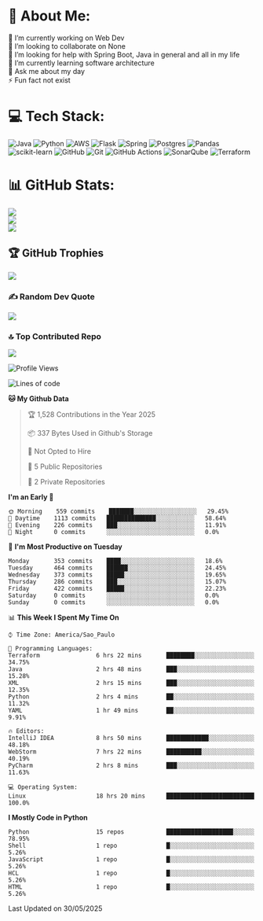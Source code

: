 # 💫 About Me:
🔭 I’m currently working on Web Dev<br>👯 I’m looking to collaborate on None<br>🤝 I’m looking for help with Spring Boot, Java in general and all in my life<br>🌱 I’m currently learning software architecture<br>💬 Ask me about my day<br>⚡ Fun fact not exist


# 💻 Tech Stack:
![Java](https://img.shields.io/badge/java-%23ED8B00.svg?style=for-the-badge&logo=openjdk&logoColor=white) ![Python](https://img.shields.io/badge/python-3670A0?style=for-the-badge&logo=python&logoColor=ffdd54) ![AWS](https://img.shields.io/badge/AWS-%23FF9900.svg?style=for-the-badge&logo=amazon-aws&logoColor=white) ![Flask](https://img.shields.io/badge/flask-%23000.svg?style=for-the-badge&logo=flask&logoColor=white) ![Spring](https://img.shields.io/badge/spring-%236DB33F.svg?style=for-the-badge&logo=spring&logoColor=white) ![Postgres](https://img.shields.io/badge/postgres-%23316192.svg?style=for-the-badge&logo=postgresql&logoColor=white) ![Pandas](https://img.shields.io/badge/pandas-%23150458.svg?style=for-the-badge&logo=pandas&logoColor=white) ![scikit-learn](https://img.shields.io/badge/scikit--learn-%23F7931E.svg?style=for-the-badge&logo=scikit-learn&logoColor=white) ![GitHub](https://img.shields.io/badge/github-%23121011.svg?style=for-the-badge&logo=github&logoColor=white) ![Git](https://img.shields.io/badge/git-%23F05033.svg?style=for-the-badge&logo=git&logoColor=white) ![GitHub Actions](https://img.shields.io/badge/github%20actions-%232671E5.svg?style=for-the-badge&logo=githubactions&logoColor=white) ![SonarQube](https://img.shields.io/badge/SonarQube-black?style=for-the-badge&logo=sonarqube&logoColor=4E9BCD) ![Terraform](https://img.shields.io/badge/terraform-%235835CC.svg?style=for-the-badge&logo=terraform&logoColor=white)
# 📊 GitHub Stats:
![](https://github-readme-stats.vercel.app/api?username=rodrigosfelix&theme=dark&hide_border=false&include_all_commits=true&count_private=true)<br/>
![](https://github-readme-streak-stats.herokuapp.com/?user=rodrigosfelix&theme=dark&hide_border=false)<br/>
![](https://github-readme-stats.vercel.app/api/top-langs/?username=rodrigosfelix&theme=dark&hide_border=false&include_all_commits=true&count_private=true&layout=compact)

## 🏆 GitHub Trophies
![](https://github-profile-trophy.vercel.app/?username=rodrigosfelix&theme=radical&no-frame=false&no-bg=false&margin-w=4)

### ✍️ Random Dev Quote
![](https://quotes-github-readme.vercel.app/api?type=horizontal&theme=radical)

### 🔝 Top Contributed Repo
![](https://github-contributor-stats.vercel.app/api?username=rodrigosfelix&limit=5&theme=dark&combine_all_yearly_contributions=true)

<!-- Proudly created with GPRM ( https://gprm.itsvg.in ) -->


<!--START_SECTION:waka-->
![Profile Views](http://img.shields.io/badge/Profile%20Views-0-blue)

![Lines of code](https://img.shields.io/badge/From%20Hello%20World%20I%27ve%20Written-50306%20lines%20of%20code-blue)

**🐱 My Github Data** 

> 🏆 1,528 Contributions in the Year 2025
 > 
> 📦 337 Bytes Used in Github's Storage 
 > 
> 🚫 Not Opted to Hire
 > 
> 📜 5 Public Repositories 
 > 
> 🔑 2 Private Repositories  
 > 
**I'm an Early 🐤** 

```text
🌞 Morning    559 commits    ███████░░░░░░░░░░░░░░░░░░   29.45% 
🌆 Daytime    1113 commits   ██████████████░░░░░░░░░░░   58.64% 
🌃 Evening    226 commits    ███░░░░░░░░░░░░░░░░░░░░░░   11.91% 
🌙 Night      0 commits      ░░░░░░░░░░░░░░░░░░░░░░░░░   0.0%

```
📅 **I'm Most Productive on Tuesday** 

```text
Monday       353 commits    ████░░░░░░░░░░░░░░░░░░░░░   18.6% 
Tuesday      464 commits    ██████░░░░░░░░░░░░░░░░░░░   24.45% 
Wednesday    373 commits    █████░░░░░░░░░░░░░░░░░░░░   19.65% 
Thursday     286 commits    ███░░░░░░░░░░░░░░░░░░░░░░   15.07% 
Friday       422 commits    █████░░░░░░░░░░░░░░░░░░░░   22.23% 
Saturday     0 commits      ░░░░░░░░░░░░░░░░░░░░░░░░░   0.0% 
Sunday       0 commits      ░░░░░░░░░░░░░░░░░░░░░░░░░   0.0%

```


📊 **This Week I Spent My Time On** 

```text
⌚︎ Time Zone: America/Sao_Paulo

💬 Programming Languages: 
Terraform                6 hrs 22 mins       ████████░░░░░░░░░░░░░░░░░   34.75% 
Java                     2 hrs 48 mins       ███░░░░░░░░░░░░░░░░░░░░░░   15.28% 
XML                      2 hrs 15 mins       ███░░░░░░░░░░░░░░░░░░░░░░   12.35% 
Python                   2 hrs 4 mins        ██░░░░░░░░░░░░░░░░░░░░░░░   11.32% 
YAML                     1 hr 49 mins        ██░░░░░░░░░░░░░░░░░░░░░░░   9.91%

🔥 Editors: 
IntelliJ IDEA            8 hrs 50 mins       ████████████░░░░░░░░░░░░░   48.18% 
WebStorm                 7 hrs 22 mins       ██████████░░░░░░░░░░░░░░░   40.19% 
PyCharm                  2 hrs 8 mins        ███░░░░░░░░░░░░░░░░░░░░░░   11.63%

💻 Operating System: 
Linux                    18 hrs 20 mins      █████████████████████████   100.0%

```

**I Mostly Code in Python** 

```text
Python                   15 repos            ███████████████████░░░░░░   78.95% 
Shell                    1 repo              █░░░░░░░░░░░░░░░░░░░░░░░░   5.26% 
JavaScript               1 repo              █░░░░░░░░░░░░░░░░░░░░░░░░   5.26% 
HCL                      1 repo              █░░░░░░░░░░░░░░░░░░░░░░░░   5.26% 
HTML                     1 repo              █░░░░░░░░░░░░░░░░░░░░░░░░   5.26%

```



 Last Updated on 30/05/2025
<!--END_SECTION:waka-->
